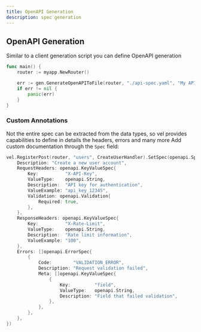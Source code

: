 ```yaml
---
title: OpenAPI Generation
description: spec generation
---
```


## OpenAPI Generation

Similar to a client generation script you can define OpenAPI generation

```go
func main() {
    router := myapp.NewRouter()

    err := gen.GenerateOpenAPIToFile(router, "./api-spec.yaml", "My API", "1.0.0")
    if err != nil {
        panic(err)
    }
}
```

### Custom Annotations

Not the entire spec can be extracted from the data types, so vel provides capabilities to define in details the headers, errors and many more
Add custom documentation through the `Spec` field:

```go
vel.RegisterPost(router, "users", CreateUserHandler).SetSpec(openapi.Spec{
    Description: "Create a new user account",
    RequestHeaders: openapi.KeyValueSpec{
        Key:          "X-API-Key",
        ValueType:    openapi.String,
        Description:  "API key for authentication",
        ValueExample: "api_key_12345",
        Validation: openapi.Validation{
            Required: true,
        },
    },
    ResponseHeaders: openapi.KeyValueSpec{
        Key:          "X-Rate-Limit",
        ValueType:    openapi.String,
        Description:  "Rate limit information",
        ValueExample: "100",
    },
    Errors: []openapi.ErrorSpec{
        {
            Code:        "VALIDATION_ERROR",
            Description: "Request validation failed",
            Meta: []openapi.KeyValueSpec{
                {
                    Key:         "field",
                    ValueType:   openapi.String,
                    Description: "Field that failed validation",
                },
            },
        },
    },
})
```

